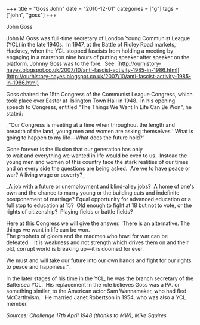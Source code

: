 +++
title = "Goss John"
date = "2010-12-01"
categories = ["g"]
tags = ["john", "goss"]
+++

John Goss  
  
John M Goss was full-time secretary of London Young Communist League (YCL) in the late 1940s.  In 1947, at the Battle of Ridley Road markets, Hackney, when the YCL stopped fascists from holding a meeting by engaging in a marathon nine hours of putting speaker after speaker on the platform, Johnny Goss was to the fore.  See: [http://ourhistory-hayes.blogspot.co.uk/2007/10/anti-fascist-activity-1985-in-1986.html](http://ourhistory-hayes.blogspot.co.uk/2007/10/anti-fascist-activity-1985-in-1986.html)

Goss chaired the 15th Congress of the Communist League Congress, which took place over Easter at  Islington Town Hall in 1948.  In his opening speech to Congress, entitled "The Things We Want In Life Can Be Won", he stated:

  
_“Our Congress is meeting at a time when throughout the length and breadth of the land, young men and women are asking themselves ' What is going to happen to my life—What does the future hold?'  
  
Gone forever is the illusion that our generation has only to wait and everything we wanted in life would be even to us.  Instead the young men and women of this country face the stark realities of our times and on every side the questions are being asked.  Are we to have peace or war? A living wage or poverty?_

  
_A job with a future or unemployment and blind-alley jobs?  A home of one's own and the chance to marry young or the building cuts and indefinite postponement of marriage? Equal opportunity for advanced education or a full stop to education at 15?  Old enough to fight at 18 but not to vote, or the rights of citizenship?  Playing fields or battle fields?  
  
Here at this Congress we will give the answer.  There is an alternative. The things we want in life can be won.  
The prophets of gloom and the madmen who howl for war can be defeated.   It is weakness and not strength which drives them on and their old, corrupt world is breaking up—it is doomed for ever.  
  
We must and will take our future into our own hands and fight for our rights to peace and happiness."_

  
In the later stages of his time in the YCL, he was the branch secretary of the Battersea YCL.  His replacement in the role believes Goss was a PA. or something similar, to the American actor Sam Wannamaker, who had fled McCarthyism.   He married Janet Robertson in 1954, who was also a YCL member.

_Sources: Challenge_ _17th April 1948_ _(thanks to MW); Mike Squires_
